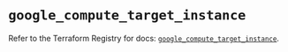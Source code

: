 # `google_compute_target_instance`

Refer to the Terraform Registry for docs: [`google_compute_target_instance`](https://registry.terraform.io/providers/hashicorp/google/6.41.0/docs/resources/compute_target_instance).
